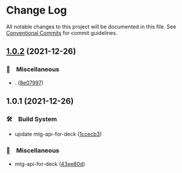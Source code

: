 # Change Log

All notable changes to this project will be documented in this file.
See [Conventional Commits](https://conventionalcommits.org) for commit guidelines.

## [1.0.2](https://github.com/bluelovers/ws-mtg/compare/mtg-api-for-deck@1.0.1...mtg-api-for-deck@1.0.2) (2021-12-26)


### 🔖　Miscellaneous

* . ([8e07997](https://github.com/bluelovers/ws-mtg/commit/8e0799706e6956fbb8ed93ae70ec821d42149edc))





## 1.0.1 (2021-12-26)


### 🛠　Build System

* update mtg-api-for-deck ([1ccecb3](https://github.com/bluelovers/ws-mtg/commit/1ccecb37976e028dd550568f5a06f8b2597f39fa))


### 🔖　Miscellaneous

* mtg-api-for-deck ([43ee80d](https://github.com/bluelovers/ws-mtg/commit/43ee80d074a95dc882bd84e5d657039594022a9e))
